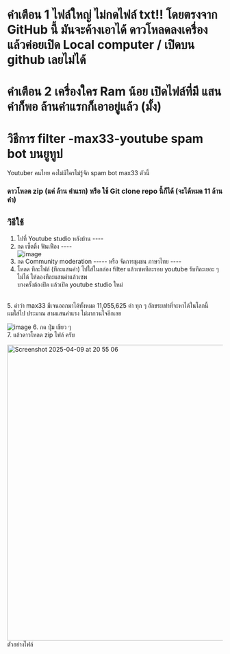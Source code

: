 # คำเตือน 1 ไฟล์ใหญ่ ไม่กดไฟล์ txt!! โดยตรงจาก GitHub นี้ มันจะค้างเอาได้ ดาวโหลดลงเครื่องแล้วค่อยเปิด Local computer / เปิดบน github เลยไม่ได้ <br>
# คำเตือน 2 เครื่องใคร Ram น้อย เปิดไฟล์ที่มี แสนคำก็พอ ล้านคำแรกก็เอาอยู่แล้ว (มั้ง) <br>

# วิธีการ filter -max33-youtube spam bot บนยูทูป<br>
Youtuber คนไทย คงไม่มีใครไม่รู้จัก spam bot max33 ตัวนี้ <br>
### **ดาวโหลด zip (แค่ ล้าน คำแรก)** หรือ ใช้ **Git clone repo นี้ก็ได้ (จะได้หมด 11 ล้านคำ)** <br>

## วิธีใช้

1. ไปที่ Youtube studio หลังบ้าน ---- <br>
2.  กด เซ็ตติ้ง ฟันเฟือง ----<br>
![image](https://github.com/user-attachments/assets/73cc1fe3-2ee8-412c-b651-d487c66253ff)<br>
3. กด Community moderation ----- หรือ จัดการชุมชน ภาษาไทย ----<br>
4. โหลด ทีละไฟล์ (ทีละแสนคำ) ไปใส่ในกล่อง filter แล้วเซพทีละรอบ youtube รับทีละเยอะ ๆ ไม่ได้ ให้ลองทีละแสนคำแล้วเซพ<br>
บางครั้งต้องปิด แล้วเปิด youtube studio ใหม่ <br>
<br>
5. คำว่า max33 มีเจนออกมาได้ทั้งหมด 11,055,625 คำ ทุก ๆ อักขระเท่าที่จะหาได้ในโลกนี้ <br>
ผมใส่ไป ประมาณ สามแสนคำแรง ไม่มากวนใจอีกเลย <br>

![image](https://github.com/user-attachments/assets/6057853d-c72c-43ec-8b5f-29318973b660)
6. กด ปุ่ม เขียว ๆ  <br>
7. แล้วดาวโหลด zip ไฟล์ ครับ 

<img width="689" alt="Screenshot 2025-04-09 at 20 55 06" src="https://github.com/user-attachments/assets/850c3708-a268-4b01-8ae1-48255a5e78f2" />
ตัวอย่างไฟล์

